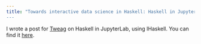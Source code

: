 ```yaml
---
title: "Towards interactive data science in Haskell: Haskell in JupyterLab:
---
```


I wrote a post for [Tweag](https://www.tweag.io) on Haskell in JupyterLab, using IHaskell.
You can find it [here](https://www.tweag.io/blog/2019-01-23-jupyterlab-ihaskell/).
